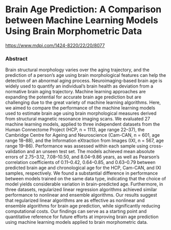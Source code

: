 # Brain Age Prediction: A Comparison between Machine Learning Models Using Brain Morphometric Data

https://www.mdpi.com/1424-8220/22/20/8077


### Abstract
Brain structural morphology varies over the aging trajectory, and the prediction of a person’s age using brain morphological features can help the detection of an abnormal aging process. Neuroimaging-based brain age is widely used to quantify an individual’s brain health as deviation from a normative brain aging trajectory. Machine learning approaches are expanding the potential for accurate brain age prediction but are challenging due to the great variety of machine learning algorithms. Here, we aimed to compare the performance of the machine learning models used to estimate brain age using brain morphological measures derived from structural magnetic resonance imaging scans. We evaluated 27 machine learning models, applied to three independent datasets from the Human Connectome Project (HCP, n = 1113, age range 22–37), the Cambridge Centre for Ageing and Neuroscience (Cam-CAN, n = 601, age range 18–88), and the Information eXtraction from Images (IXI, n = 567, age range 19–86). Performance was assessed within each sample using cross-validation and an unseen test set. The models achieved mean absolute errors of 2.75–3.12, 7.08–10.50, and 8.04–9.86 years, as well as Pearson’s correlation coefficients of 0.11–0.42, 0.64–0.85, and 0.63–0.79 between predicted brain age and chronological age for the HCP, Cam-CAN, and IXI samples, respectively. We found a substantial difference in performance between models trained on the same data type, indicating that the choice of model yields considerable variation in brain-predicted age. Furthermore, in three datasets, regularized linear regression algorithms achieved similar performance to nonlinear and ensemble algorithms. Our results suggest that regularized linear algorithms are as effective as nonlinear and ensemble algorithms for brain age prediction, while significantly reducing computational costs. Our findings can serve as a starting point and quantitative reference for future efforts at improving brain age prediction using machine learning models applied to brain morphometric data.



